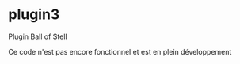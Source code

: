 # plugin3
Plugin Ball of Stell 

Ce code n'est pas encore fonctionnel et est en plein développement
